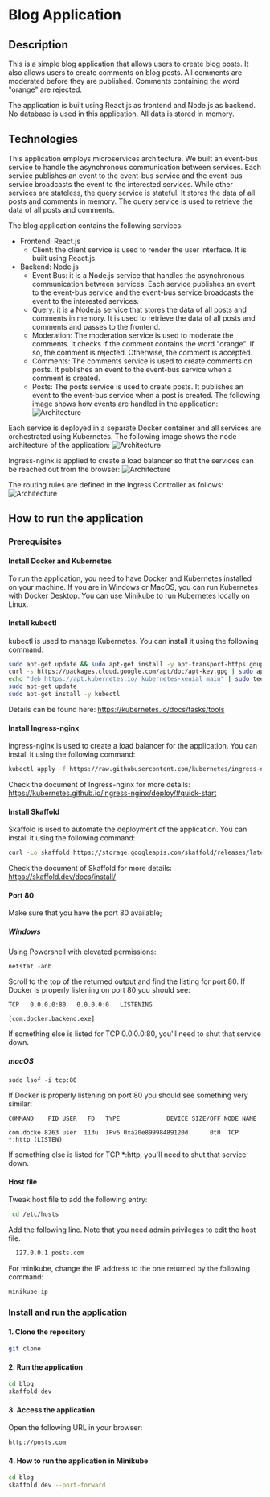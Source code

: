 # Blog Application
## Description
This is a simple blog application that allows users to create blog posts. It also allows users to create comments on blog posts. All comments are moderated before they are published.
Comments containing the word "orange" are rejected.

The application is built using React.js as frontend and Node.js as backend.
No database is used in this application. All data is stored in memory.
## Technologies
This application employs microservices architecture. We built an event-bus service to handle the asynchronous communication between services. Each service publishes an event to the event-bus service and the event-bus service broadcasts the event to the interested services.
While other services are stateless, the query service is stateful. It stores the data of all posts and comments in memory. The query service is used to retrieve the data of all posts and comments.


The blog application contains the following services:
- Frontend: React.js
  - Client: the client service is used to render the user interface. It is built using React.js.
- Backend: Node.js
  - Event Bus: it is a Node.js service that handles the asynchronous communication between services. Each service publishes an event to the event-bus service and the event-bus service broadcasts the event to the interested services.
  - Query: it is a Node.js service that stores the data of all posts and comments in memory. It is used to retrieve the data of all posts and comments and passes to the frontend.
  - Moderation: The moderation service is used to moderate the comments. It checks if the comment contains the word "orange". If so, the comment is rejected. Otherwise, the comment is accepted.
  - Comments: The comments service is used to create comments on posts. It publishes an event to the event-bus service when a comment is created.
  - Posts: The posts service is used to create posts. It publishes an event to the event-bus service when a post is created.
The following image shows how events are handled in the application:
![Architecture](./images/img_3.png)


Each service is deployed in a separate Docker container and all services are orchestrated using Kubernetes.
The following image shows the node architecture of the application:
![Architecture](./images/img.png)

Ingress-nginx is applied to create a load balancer so that the services can be reached out from the browser:
![Architecture](./images/img_1.png)

The routing rules are defined in the Ingress Controller as follows:
![Architecture](./images/img_2.png)

## How to run the application
### Prerequisites
#### Install Docker and Kubernetes
To run the application, you need to have Docker and Kubernetes installed on your machine. If you are in Windows or MacOS, you can run Kubernetes with Docker Desktop.
You can use Minikube to run Kubernetes locally on Linux.
#### Install kubectl
kubectl is used to manage Kubernetes. You can install it using the following command:
```bash
sudo apt-get update && sudo apt-get install -y apt-transport-https gnupg2 curl
curl -s https://packages.cloud.google.com/apt/doc/apt-key.gpg | sudo apt-key add -
echo "deb https://apt.kubernetes.io/ kubernetes-xenial main" | sudo tee -a /etc/apt/sources.list.d/kubernetes.list
sudo apt-get update
sudo apt-get install -y kubectl
```
Details can be found here: https://kubernetes.io/docs/tasks/tools

#### Install Ingress-nginx
Ingress-nginx is used to create a load balancer for the application. You can install it using the following command:
```bash
kubectl apply -f https://raw.githubusercontent.com/kubernetes/ingress-nginx/controller-v0.44.0/deploy/static/provider/cloud/deploy.yaml
```
Check the document of Ingress-nginx for more details: https://kubernetes.github.io/ingress-nginx/deploy/#quick-start
#### Install Skaffold
Skaffold is used to automate the deployment of the application. You can install it using the following command:
```bash
curl -Lo skaffold https://storage.googleapis.com/skaffold/releases/latest/skaffold-linux-amd64 && chmod +x skaffold && sudo mv skaffold /usr/local/bin
```
Check the document of Skaffold for more details: https://skaffold.dev/docs/install/

#### Port 80
Make sure that you have the port 80 available;
##### Windows
Using Powershell with elevated permissions:
```
netstat -anb
```
Scroll to the top of the returned output and find the listing for port 80. If Docker is properly listening on port 80 you should see:
```
TCP   0.0.0.0:80   0.0.0.0:0   LISTENING

[com.docker.backend.exe]
```
If something else is listed for TCP 0.0.0.0:80, you'll need to shut that service down.

##### macOS
```
sudo lsof -i tcp:80
```
If Docker is properly listening on port 80 you should see something very similar:
```
COMMAND    PID USER   FD   TYPE             DEVICE SIZE/OFF NODE NAME

com.docke 8263 user  113u  IPv6 0xa20e89998489120d      0t0  TCP *:http (LISTEN)
```
If something else is listed for TCP *:http, you'll need to shut that service down.
#### Host file
Tweak host file to add the following entry:
```bash
 cd /etc/hosts
```
Add the following line. Note that you need admin privileges to edit the host file.
```bash
  127.0.0.1 posts.com
```
For minikube, change the IP address to the one returned by the following command:
```bash
minikube ip
```
### Install and run the application
#### 1. Clone the repository
```bash
git clone
```
#### 2. Run the application
```bash
cd blog
skaffold dev
```
#### 3. Access the application
Open the following URL in your browser:
```bash
http://posts.com
```
#### 4. How to run the application in Minikube

```bash
cd blog
skaffold dev --port-forward
```

